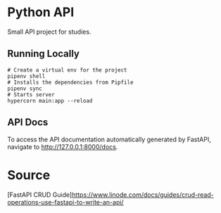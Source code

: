 # Python API

Small API project for studies.

## Running Locally

~~~~
# Create a virtual env for the project
pipenv shell
# Installs the dependencies from Pipfile
pipenv sync
# Starts server
hypercorn main:app --reload
~~~~

## API Docs

To access the API documentation automatically generated by FastAPI, navigate to http://127.0.0.1:8000/docs.

# Source

[FastAPI CRUD Guide]https://www.linode.com/docs/guides/crud-read-operations-use-fastapi-to-write-an-api/